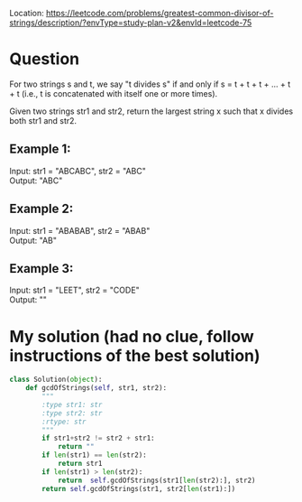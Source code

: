 Location: https://leetcode.com/problems/greatest-common-divisor-of-strings/description/?envType=study-plan-v2&envId=leetcode-75

# Question
For two strings s and t, we say "t divides s" if and only if s = t + t + t + ... + t + t (i.e., t is concatenated with itself one or more times).

Given two strings str1 and str2, return the largest string x such that x divides both str1 and str2.

 

## Example 1:

Input: str1 = "ABCABC", str2 = "ABC"\
Output: "ABC"

## Example 2:

Input: str1 = "ABABAB", str2 = "ABAB"\
Output: "AB"

## Example 3:

Input: str1 = "LEET", str2 = "CODE"\
Output: ""

# My solution (had no clue, follow instructions of the best solution)
```python
class Solution(object):
    def gcdOfStrings(self, str1, str2):
        """
        :type str1: str
        :type str2: str
        :rtype: str
        """
        if str1+str2 != str2 + str1:
            return ""
        if len(str1) == len(str2):
            return str1
        if len(str1) > len(str2):
            return  self.gcdOfStrings(str1[len(str2):], str2)
        return self.gcdOfStrings(str1, str2[len(str1):])
```


